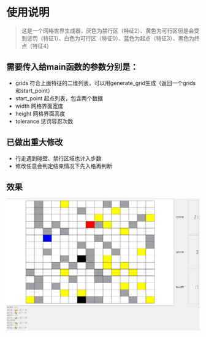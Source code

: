 # 使用说明
> 这是一个网格世界生成器，灰色为禁行区（特征2）、黄色为可行区但是会受到惩罚（特征1）、白色为可行区（特征0）、蓝色为起点（特征3）、黑色为终点（特征4）

## 需要传入给main函数的参数分别是：
- grids 符合上面特征的二维列表，可以用generate_grid生成（返回一个grids和start_point）
- start_point 起点列表，包含两个数据
- width 网格界面宽度
- height 网格界面高度
- tolerance 惩罚容忍次数

## 已做出重大修改
- 行走遇到碰壁、禁行区域也计入步数
- 修改任意会判定结束情况下先入格再判断

## 效果
![exa](example.png)